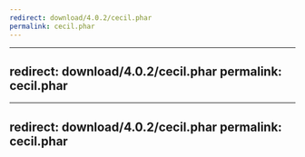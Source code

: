```yaml
---
redirect: download/4.0.2/cecil.phar
permalink: cecil.phar
---
```

---
redirect: download/4.0.2/cecil.phar
permalink: cecil.phar
---
---
redirect: download/4.0.2/cecil.phar
permalink: cecil.phar
---
